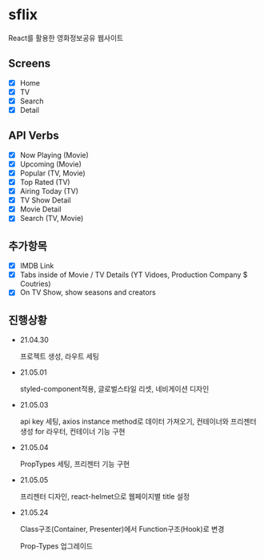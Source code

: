 # sflix

React를 활용한 영화정보공유 웹사이트

## Screens

- [x] Home
- [x] TV
- [x] Search
- [x] Detail

## API Verbs

- [x] Now Playing (Movie)
- [x] Upcoming (Movie)
- [x] Popular (TV, Movie)
- [x] Top Rated (TV)
- [x] Airing Today (TV)
- [x] TV Show Detail
- [x] Movie Detail
- [x] Search (TV, Movie)

## 추가항목

- [x] IMDB Link
- [x] Tabs inside of Movie / TV Details (YT Vidoes, Production Company $ Coutries)
- [x] On TV Show, show seasons and creators

## 진행상황

- 21.04.30

  프로젝트 생성, 라우트 세팅

- 21.05.01

  styled-component적용, 글로벌스타일 리셋, 네비게이션 디자인

- 21.05.03

  api key 세팅, axios instance method로 데이터 가져오기, 컨테이너와 프리젠터 생성 for 라우터, 컨테이너 기능 구현

- 21.05.04

  PropTypes 세팅, 프리젠터 기능 구현

- 21.05.05

  프리젠터 디자인, react-helmet으로 웹페이지별 title 설정

- 21.05.24

  Class구조(Container, Presenter)에서 Function구조(Hook)로 변경

  Prop-Types 업그레이드